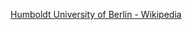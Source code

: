 ﻿[Humboldt University of Berlin - Wikipedia](https://en.wikipedia.org/wiki/Humboldt_University_of_Berlin)